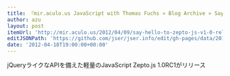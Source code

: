 ```yaml
---
title: 『mir.aculo.us JavaScript with Thomas Fuchs » Blog Archive » Say hello to Zepto.js v1.0 release candidate 1』
author: azu
layout: post
itemUrl: 'http://mir.aculo.us/2012/04/09/say-hello-to-zepto-js-v1-0-release-candidate-1/'
editJSONPath: 'https://github.com/jser/jser.info/edit/gh-pages/data/2012/04/index.json'
date: '2012-04-18T19:00:00+00:00'
---
```

jQueryライクなAPIを備えた軽量のJavaScript Zepto.js 1.0RC1がリリース
